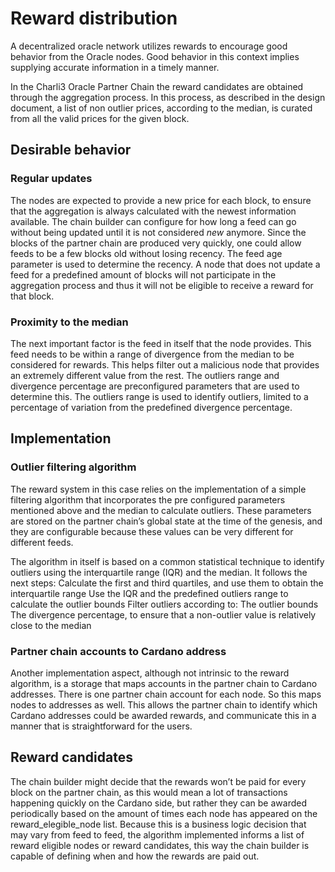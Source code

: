 # Reward distribution

A decentralized oracle network utilizes rewards to encourage good behavior from the Oracle nodes. Good behavior in this context implies supplying accurate information in a timely manner.

In the Charli3 Oracle Partner Chain the reward candidates are obtained through the aggregation process. In this process, as described in the design document, a list of non outlier prices, according to the median, is curated from all the valid prices for the given block.  

## Desirable behavior

### Regular updates

The nodes are expected to provide a new price for each block, to ensure that the aggregation is always calculated with the newest information available. The chain builder can configure for how long a feed can go without being updated until it is not considered *new* anymore. Since the blocks of the partner chain are produced very quickly, one could allow feeds to be a few blocks old without losing recency. The feed age parameter is used to determine the recency.
A node that does not update a feed for a predefined amount of blocks will not participate in the aggregation process and thus it will not be eligible to receive a reward for that block.

### Proximity to the median

The next important factor is the feed in itself that the node provides. This feed needs to be within a range of divergence from the median to be considered for rewards. This helps filter out a malicious node that provides an extremely different value from the rest. The outliers range and divergence percentage are preconfigured parameters that are used to determine this. The outliers range is used to identify outliers, limited to a percentage of variation from the predefined divergence percentage.

## Implementation

### Outlier filtering algorithm

The reward system in this case relies on the implementation of a simple filtering algorithm that incorporates the pre configured parameters mentioned above and the median to calculate outliers. These parameters are stored on the partner chain’s global state at the time of the genesis, and they are configurable because these values can be very different for different feeds.

The algorithm in itself is based on a common statistical technique to identify outliers using the interquartile range (IQR) and the median. It follows the next steps:
Calculate the first and third quartiles, and use them to obtain the interquartile range
Use the IQR and the predefined outliers range to calculate the outlier bounds
Filter outliers according to:
The outlier bounds
The divergence percentage, to ensure that a non-outlier value is relatively close to the median

 ### Partner chain accounts to Cardano address

Another implementation aspect, although not intrinsic to the reward algorithm, is a storage that maps accounts in the partner chain to Cardano addresses. There is one partner chain account for each node. So this maps nodes to addresses as well. This allows the partner chain to identify which Cardano addresses could be awarded rewards, and communicate this in a manner that is straightforward for the users.

## Reward candidates

The chain builder might decide that the rewards won’t be paid for every block on the partner chain, as this would mean a lot of transactions happening quickly on the Cardano side, but rather they can be awarded periodically based on the amount of times each node has appeared on the reward_elegible_node list. Because this is a business logic decision that may vary from feed to feed, the algorithm implemented informs a list of reward eligible nodes or reward candidates, this way the chain builder is capable of defining when and how the rewards are paid out.
